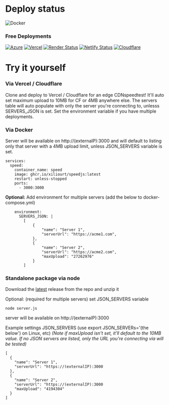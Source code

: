 # Deploy status
![Docker](https://github.com/xiliourt/VercelSpeedtest-Next.JS/actions/workflows/docker.yml/badge.svg)

### Free Deployments
[![Azure](https://deploy-badge.vercel.app/?url=https%3A%2F%2Fspeedjstestdocker-axe7bpawbeewbvaj.australiasoutheast-01.azurewebsites.net%2F&name=Azure)](https://speedjstestdocker-axe7bpawbeewbvaj.australiasoutheast-01.azurewebsites.net/)  [![Vercel](https://deploy-badge.vercel.app/vercel/speedtestjs)](https://speedtestjs.vercel.app/)  [![Render Status](https://deploy-badge.vercel.app/?url=https%3A%2F%2Fspeedtestnextjs.netlify.app%2F&logo=render&name=Render)](https://renderjsspeedtest.onrender.com/)  [![Netlify Status](https://deploy-badge.vercel.app/?url=https%3A%2F%2Fspeedtestnextjs.netlify.app%2F&logo=netlify&name=Netlify)](https://speedtestnextjs.netlify.app)  [![Cloudflare](https://deploy-badge.vercel.app/?url=https%3A%2F%2Fspeedtestnextjs.pages.dev%2F&logo=Cloudflare&name=Cloudflare+)](https://speedtestnextjs.pages.dev/)  


# Try it yourself
### Via Vercel / Cloudflare
Clone and deploy to Vercel / Cloudflare for an edge  CDNspeedtest! It'll auto set maximum upload to 10MB for CF or 4MB anywhere else.
The servers table will auto populate with only the server you're connecting to, unlesss SERVERS_JSON is set. Set the environment variable if you have multiple deployments.

### Via Docker 
Server will be available on http://(externaIP):3000 and will default to listing only that server with a 4MB upload limit, unless JSON_SERVERS variable is set.
```
services:
  speed:
    container_name: speed
    image: ghcr.io/xiliourt/speedjs:latest
    restart: unless-stopped
    ports:
      - 3000:3000
```
**Optional:** Add environment for multiple servers (add the below to docker-compose.yml)
```
    environment:
      SERVERS_JSON: |
        [
            {
                "name": "Server 1",
                "serverUrl": "https://acme1.com",
            },
            {
                "name": "Server 2",
                "serverUrl": "https://acme2.com",
                "maxUpload": "27262976"
            }
        ]
```

### Standalone package via node
Download the [latest](https://github.com/xiliourt/VercelSpeedtest-Next.JS/releases/tag/latest) release from the repo and unzip it

Optional: (required for multiple servers) set JSON_SERVERS variable
```
node server.js
```
server will be available on http://(externaIP):3000

Example settings JSON_SERVERS (use export JSON_SERVERs='(the below') on Linux, etc)
*(Note if maxUpload isn't set, it'll default to the 10MB value. If no JSON servers are listed, only the URL you're connecting via will be tested)*
```
[
  {
    "name": "Server 1",
    "serverUrl": "https://(externalIP):3000
  },
  {
    "name": "Server 2",
    "serverUrl": "https://(externalIP):3000
    "maxUpload": "4194304"
  }
]
```
